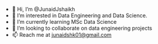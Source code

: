 - 👋 Hi, I’m @JunaidJshaikh
- 👀 I’m interested in Data Engineering and Data Science.
- 🌱 I’m currently learning MSc Data Science
- 💞️ I’m looking to collaborate on data engineering projects
- 📫 Reach me at junaidshk01@gmail.com


<!---
JunaidJshaikh/JunaidJshaikh is a ✨ special ✨ repository because its `README.md` (this file) appears on your GitHub profile.
You can click the Preview link to take a look at your changes.
--->
